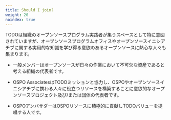 ```yaml
---
title: Should I join?
weight: 20
noindex: true
---
```


TODOは組織のオープンソースプログラム実践者が集うスペースとして特に意図されていますが、オープンソースプログラムオフィスやオープンソースイニシアチブに関する実用的な知識を学び得る意欲のあるオープンソースに熱心な人々も集まります。

* 一般メンバーはオープンソースが日々の作業において不可欠な資産であると考える組織の代表者です。

* OSPO AssociatesはTODOミッションと協力し、OSPOやオープンソースイニシアチブに携わる人々に役立つリソースを構築することに意欲的なオープンソースプロジェクト及び/または団体の代表者です。

* OSPOアンバサダーはOSPOリソースに積極的に貢献しTODOバリューを提唱する人です。
